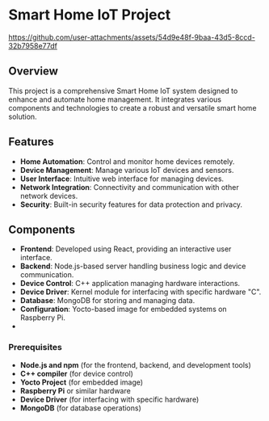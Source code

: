 # Smart Home IoT Project

https://github.com/user-attachments/assets/54d9e48f-9baa-43d5-8ccd-32b7958e77df

## Overview

This project is a comprehensive Smart Home IoT system designed to enhance and automate home management. It integrates various components and technologies to create a robust and versatile smart home solution.

## Features

- **Home Automation**: Control and monitor home devices remotely.
- **Device Management**: Manage various IoT devices and sensors.
- **User Interface**: Intuitive web interface for managing devices.
- **Network Integration**: Connectivity and communication with other network devices.
- **Security**: Built-in security features for data protection and privacy.

## Components

- **Frontend**: Developed using React, providing an interactive user interface.
- **Backend**: Node.js-based server handling business logic and device communication.
- **Device Control**: C++ application managing hardware interactions.
- **Device Driver**: Kernel module for interfacing with specific hardware "C".
- **Database**: MongoDB for storing and managing data.
- **Configuration**: Yocto-based image for embedded systems on Raspberry Pi.
- 
### Prerequisites

- **Node.js and npm** (for the frontend, backend, and development tools)
- **C++ compiler** (for device control)
- **Yocto Project** (for embedded image)
- **Raspberry Pi** or similar hardware
- **Device Driver** (for interfacing with specific hardware)
- **MongoDB** (for database operations)




